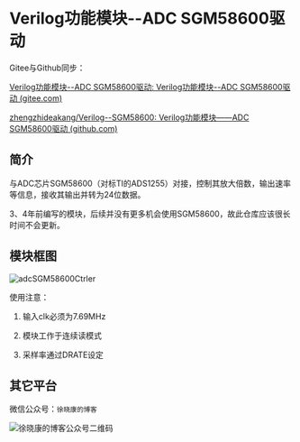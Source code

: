# Verilog功能模块--ADC SGM58600驱动

Gitee与Github同步：

[Verilog功能模块--ADC SGM58600驱动: Verilog功能模块--ADC SGM58600驱动 (gitee.com)](https://gitee.com/xuxiaokang/verilog-functional-module--SGM58600)

[zhengzhideakang/Verilog--SGM58600: Verilog功能模块——ADC SGM58600驱动 (github.com)](https://github.com/zhengzhideakang/Verilog--SGM58600)

## 简介
与ADC芯片SGM58600（对标TI的ADS1255）对接，控制其放大倍数，输出速率等信息，接收其输出并转为24位数据。

3、4年前编写的模块，后续并没有更多机会使用SGM58600，故此仓库应该很长时间不会更新。

## 模块框图

![adcSGM58600Ctrler](https://picgo-dakang.oss-cn-hangzhou.aliyuncs.com/img/adcSGM58600Ctrler.svg)

使用注意：

1. 输入clk必须为7.69MHz

2. 模块工作于连续读模式

3. 采样率通过DRATE设定

## 其它平台

微信公众号：`徐晓康的博客`

<img src="https://picgo-dakang.oss-cn-hangzhou.aliyuncs.com/img/%E5%BE%90%E6%99%93%E5%BA%B7%E7%9A%84%E5%8D%9A%E5%AE%A2%E5%85%AC%E4%BC%97%E5%8F%B7%E4%BA%8C%E7%BB%B4%E7%A0%81.jpg" alt="徐晓康的博客公众号二维码" />
